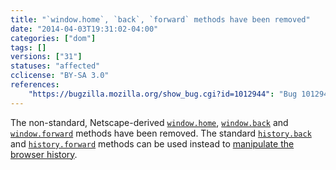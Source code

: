 ```yaml
---
title: "`window.home`, `back`, `forward` methods have been removed"
date: "2014-04-03T19:31:02-04:00"
categories: ["dom"]
tags: []
versions: ["31"]
statuses: "affected"
cclicense: "BY-SA 3.0"
references:
    "https://bugzilla.mozilla.org/show_bug.cgi?id=1012944": "Bug 1012944 – User login and account creation on deezer.com broken since Firefox 30.0b1, say home.display is not a function"
---
```

The non-standard, Netscape-derived [`window.home`](https://developer.mozilla.org/en-US/docs/Web/API/window/home), [`window.back`](https://developer.mozilla.org/en-US/docs/Web/API/window/back) and [`window.forward`](https://developer.mozilla.org/en-US/docs/Web/API/window/forward) methods have been removed. The standard [`history.back`](https://developer.mozilla.org/en-US/docs/Web/API/history/back) and [`history.forward`](https://developer.mozilla.org/en-US/docs/Web/API/history/forward) methods can be used instead to [manipulate the browser history](https://developer.mozilla.org/en-US/docs/Web/Guide/API/DOM/Manipulating_the_browser_history).
